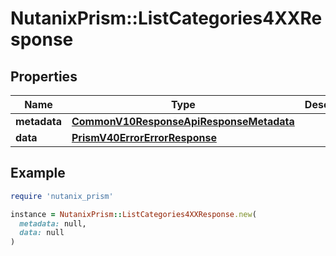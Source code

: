 # NutanixPrism::ListCategories4XXResponse

## Properties

| Name | Type | Description | Notes |
| ---- | ---- | ----------- | ----- |
| **metadata** | [**CommonV10ResponseApiResponseMetadata**](CommonV10ResponseApiResponseMetadata.md) |  | [optional] |
| **data** | [**PrismV40ErrorErrorResponse**](PrismV40ErrorErrorResponse.md) |  | [optional] |

## Example

```ruby
require 'nutanix_prism'

instance = NutanixPrism::ListCategories4XXResponse.new(
  metadata: null,
  data: null
)
```

